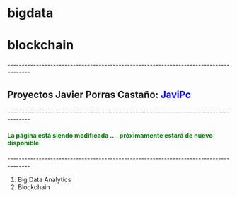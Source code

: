 # bigdata
# blockchain
--------------------------------------------------------------------------------------<br>
<h2>Proyectos Javier Porras Castaño: <font color="blue">JaviPc</font></h2>
--------------------------------------------------------------------------------------<br>
<h4><font color="green">La página está siendo modificada .... próximamente estará de nuevo disponible</font></h4>
--------------------------------------------------------------------------------------<br>

1) Big Data Analytics<br>
2) Blockchain<br>

